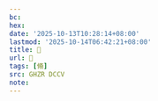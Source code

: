 ```yaml
---
bc:
hex:
date: '2025-10-13T10:28:14+08:00'
lastmod: '2025-10-14T06:42:21+08:00'
title: 􃋳
url: 􃋳
tags: [翛]
src: GHZR DCCV
note:
---
```

